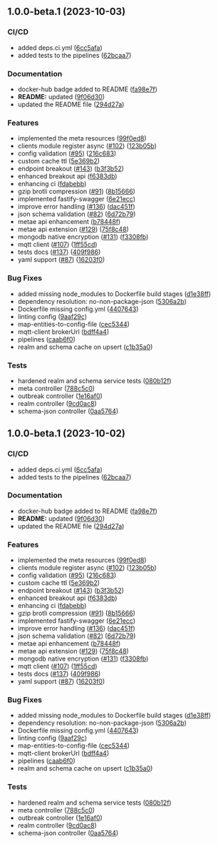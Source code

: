 ## 1.0.0-beta.1 (2023-10-03)


### CI/CD

* added deps.ci.yml ([6cc5afa](https://github.com/ehildt/acap/commit/6cc5afa000fffaae0ebfb6b13fe5ec7ba9a0497f))
* added tests to the pipelines ([62bcaa7](https://github.com/ehildt/acap/commit/62bcaa719f3437561f6f7e9e307739016d28215f))


### Documentation

* docker-hub badge added to README ([fa98e7f](https://github.com/ehildt/acap/commit/fa98e7f97b29e872e4e0a0c4a0bbdb19d85116bb))
* **README:** updated ([9f06d30](https://github.com/ehildt/acap/commit/9f06d3028ea7d943e6a2582498958807578329d9))
* updated the README file ([294d27a](https://github.com/ehildt/acap/commit/294d27a01252541aa094802c45392c93a72ba5c1))


### Features

*  implemented the meta resources ([99f0ed8](https://github.com/ehildt/acap/commit/99f0ed817323eb387cc47cb213d4aa9dfae9203a))
* clients module register async ([#102](https://github.com/ehildt/acap/issues/102)) ([123b05b](https://github.com/ehildt/acap/commit/123b05b5dcf115e3eb4e21b042ecc9cc7e8c40dd))
* config validation ([#95](https://github.com/ehildt/acap/issues/95)) ([216c683](https://github.com/ehildt/acap/commit/216c6830bdee3ac2231c714ee00549d8ecbb2d98))
* custom cache ttl ([5e369b2](https://github.com/ehildt/acap/commit/5e369b2a9fdd38be17aa49e7ed49ef78fa5f5a24))
* endpoint breakout ([#143](https://github.com/ehildt/acap/issues/143)) ([b3f3b52](https://github.com/ehildt/acap/commit/b3f3b52f35099fa24d640129965d95dcef73897e))
* enhanced breakout api ([f6383db](https://github.com/ehildt/acap/commit/f6383db83d8edec8aa1f49712b924b54513d4601))
* enhancing ci ([fdabebb](https://github.com/ehildt/acap/commit/fdabebb6dfc46ed0d853ac9441bff3802d20168e))
* gzip brotli compression ([#91](https://github.com/ehildt/acap/issues/91)) ([8b15666](https://github.com/ehildt/acap/commit/8b156661960f7cfcb61990b7fcae8058956e2a7e))
* implemented fastify-swagger ([6e21ecc](https://github.com/ehildt/acap/commit/6e21ecc227f7e7bfb46627bd95234f888e20d029))
* improve error handling ([#136](https://github.com/ehildt/acap/issues/136)) ([dac451f](https://github.com/ehildt/acap/commit/dac451f47c79b0ab457ee8a9ad38f01ce6bbda16))
* json schema validation ([#82](https://github.com/ehildt/acap/issues/82)) ([6d72b79](https://github.com/ehildt/acap/commit/6d72b79288076baab5e3e1e0d7af268a1d2b0ae7))
* metae api enhancement ([b78448f](https://github.com/ehildt/acap/commit/b78448ff4ef593a26db9b085f038d7a858202464))
* metae api extension ([#129](https://github.com/ehildt/acap/issues/129)) ([75f8c48](https://github.com/ehildt/acap/commit/75f8c489ce1c014c9d89f0aa2a172045458b87e9))
* mongodb native encryption ([#131](https://github.com/ehildt/acap/issues/131)) ([f3308fb](https://github.com/ehildt/acap/commit/f3308fbdde958f5d6dd2a2fd9ef2741637d3a6cd))
* mqtt client ([#107](https://github.com/ehildt/acap/issues/107)) ([1ff55cd](https://github.com/ehildt/acap/commit/1ff55cded6ed5d2724966c06cad72eeffd5cd856))
* tests docs ([#137](https://github.com/ehildt/acap/issues/137)) ([409f986](https://github.com/ehildt/acap/commit/409f986ef1006467fd1a82b3f5224bb4907ed241))
* yaml support ([#87](https://github.com/ehildt/acap/issues/87)) ([16203f0](https://github.com/ehildt/acap/commit/16203f0faf00b3fa647406ab96c556940eacd233))


### Bug Fixes

* added missing node_modules to Dockerfile build stages ([d1e38ff](https://github.com/ehildt/acap/commit/d1e38ffeec0e04b32d0e1bd0a5739a91d68045d6))
* dependency resolution: no-non-package-json ([5306a2b](https://github.com/ehildt/acap/commit/5306a2b05a7066c80913d8ffef767741c2ac768b))
* Dockerfile missing config.yml ([4407643](https://github.com/ehildt/acap/commit/4407643557c2a9bf4f2505fc40e824d07725544d))
* linting config ([9aaf29c](https://github.com/ehildt/acap/commit/9aaf29c01ba6154b8034bf9508aacfc1fb7f288a))
* map-entities-to-config-file ([cec5344](https://github.com/ehildt/acap/commit/cec53447e284d1c5ed42a53df4c9c313e59fcc14))
* mqtt-client brokerUrl ([bdff4a4](https://github.com/ehildt/acap/commit/bdff4a451e1cfed823c191c2758cc1e662acb2b3))
* pipelines ([caab6f0](https://github.com/ehildt/acap/commit/caab6f0526ab4e67380b3ccee0b59abeb74af29a))
* realm and schema cache on upsert ([c1b35a0](https://github.com/ehildt/acap/commit/c1b35a0ad7e60af8e98bdf0a00cb0e6930e901f2))


### Tests

* hardened realm and schema service tests ([080b12f](https://github.com/ehildt/acap/commit/080b12f8aa2a322fc761808f26f839dec47a3617))
* meta controller ([788c5c0](https://github.com/ehildt/acap/commit/788c5c0c6f0152bf75c63982185497d7aec13392))
* outbreak controller ([1e16af0](https://github.com/ehildt/acap/commit/1e16af0785f77f154f34973c8fd4c8bcdafb5b02))
* realm controller ([9cd0ac8](https://github.com/ehildt/acap/commit/9cd0ac8224b8b78a58c5f853b644edf213dd9ce3))
* schema-json controller ([0aa5764](https://github.com/ehildt/acap/commit/0aa57642e6c1f49b3f85ceab7ddf6efaae1140db))

## 1.0.0-beta.1 (2023-10-02)


### CI/CD

* added deps.ci.yml ([6cc5afa](https://github.com/ehildt/acap/commit/6cc5afa000fffaae0ebfb6b13fe5ec7ba9a0497f))
* added tests to the pipelines ([62bcaa7](https://github.com/ehildt/acap/commit/62bcaa719f3437561f6f7e9e307739016d28215f))


### Documentation

* docker-hub badge added to README ([fa98e7f](https://github.com/ehildt/acap/commit/fa98e7f97b29e872e4e0a0c4a0bbdb19d85116bb))
* **README:** updated ([9f06d30](https://github.com/ehildt/acap/commit/9f06d3028ea7d943e6a2582498958807578329d9))
* updated the README file ([294d27a](https://github.com/ehildt/acap/commit/294d27a01252541aa094802c45392c93a72ba5c1))


### Features

*  implemented the meta resources ([99f0ed8](https://github.com/ehildt/acap/commit/99f0ed817323eb387cc47cb213d4aa9dfae9203a))
* clients module register async ([#102](https://github.com/ehildt/acap/issues/102)) ([123b05b](https://github.com/ehildt/acap/commit/123b05b5dcf115e3eb4e21b042ecc9cc7e8c40dd))
* config validation ([#95](https://github.com/ehildt/acap/issues/95)) ([216c683](https://github.com/ehildt/acap/commit/216c6830bdee3ac2231c714ee00549d8ecbb2d98))
* custom cache ttl ([5e369b2](https://github.com/ehildt/acap/commit/5e369b2a9fdd38be17aa49e7ed49ef78fa5f5a24))
* endpoint breakout ([#143](https://github.com/ehildt/acap/issues/143)) ([b3f3b52](https://github.com/ehildt/acap/commit/b3f3b52f35099fa24d640129965d95dcef73897e))
* enhanced breakout api ([f6383db](https://github.com/ehildt/acap/commit/f6383db83d8edec8aa1f49712b924b54513d4601))
* enhancing ci ([fdabebb](https://github.com/ehildt/acap/commit/fdabebb6dfc46ed0d853ac9441bff3802d20168e))
* gzip brotli compression ([#91](https://github.com/ehildt/acap/issues/91)) ([8b15666](https://github.com/ehildt/acap/commit/8b156661960f7cfcb61990b7fcae8058956e2a7e))
* implemented fastify-swagger ([6e21ecc](https://github.com/ehildt/acap/commit/6e21ecc227f7e7bfb46627bd95234f888e20d029))
* improve error handling ([#136](https://github.com/ehildt/acap/issues/136)) ([dac451f](https://github.com/ehildt/acap/commit/dac451f47c79b0ab457ee8a9ad38f01ce6bbda16))
* json schema validation ([#82](https://github.com/ehildt/acap/issues/82)) ([6d72b79](https://github.com/ehildt/acap/commit/6d72b79288076baab5e3e1e0d7af268a1d2b0ae7))
* metae api enhancement ([b78448f](https://github.com/ehildt/acap/commit/b78448ff4ef593a26db9b085f038d7a858202464))
* metae api extension ([#129](https://github.com/ehildt/acap/issues/129)) ([75f8c48](https://github.com/ehildt/acap/commit/75f8c489ce1c014c9d89f0aa2a172045458b87e9))
* mongodb native encryption ([#131](https://github.com/ehildt/acap/issues/131)) ([f3308fb](https://github.com/ehildt/acap/commit/f3308fbdde958f5d6dd2a2fd9ef2741637d3a6cd))
* mqtt client ([#107](https://github.com/ehildt/acap/issues/107)) ([1ff55cd](https://github.com/ehildt/acap/commit/1ff55cded6ed5d2724966c06cad72eeffd5cd856))
* tests docs ([#137](https://github.com/ehildt/acap/issues/137)) ([409f986](https://github.com/ehildt/acap/commit/409f986ef1006467fd1a82b3f5224bb4907ed241))
* yaml support ([#87](https://github.com/ehildt/acap/issues/87)) ([16203f0](https://github.com/ehildt/acap/commit/16203f0faf00b3fa647406ab96c556940eacd233))


### Bug Fixes

* added missing node_modules to Dockerfile build stages ([d1e38ff](https://github.com/ehildt/acap/commit/d1e38ffeec0e04b32d0e1bd0a5739a91d68045d6))
* dependency resolution: no-non-package-json ([5306a2b](https://github.com/ehildt/acap/commit/5306a2b05a7066c80913d8ffef767741c2ac768b))
* Dockerfile missing config.yml ([4407643](https://github.com/ehildt/acap/commit/4407643557c2a9bf4f2505fc40e824d07725544d))
* linting config ([9aaf29c](https://github.com/ehildt/acap/commit/9aaf29c01ba6154b8034bf9508aacfc1fb7f288a))
* map-entities-to-config-file ([cec5344](https://github.com/ehildt/acap/commit/cec53447e284d1c5ed42a53df4c9c313e59fcc14))
* mqtt-client brokerUrl ([bdff4a4](https://github.com/ehildt/acap/commit/bdff4a451e1cfed823c191c2758cc1e662acb2b3))
* pipelines ([caab6f0](https://github.com/ehildt/acap/commit/caab6f0526ab4e67380b3ccee0b59abeb74af29a))
* realm and schema cache on upsert ([c1b35a0](https://github.com/ehildt/acap/commit/c1b35a0ad7e60af8e98bdf0a00cb0e6930e901f2))


### Tests

* hardened realm and schema service tests ([080b12f](https://github.com/ehildt/acap/commit/080b12f8aa2a322fc761808f26f839dec47a3617))
* meta controller ([788c5c0](https://github.com/ehildt/acap/commit/788c5c0c6f0152bf75c63982185497d7aec13392))
* outbreak controller ([1e16af0](https://github.com/ehildt/acap/commit/1e16af0785f77f154f34973c8fd4c8bcdafb5b02))
* realm controller ([9cd0ac8](https://github.com/ehildt/acap/commit/9cd0ac8224b8b78a58c5f853b644edf213dd9ce3))
* schema-json controller ([0aa5764](https://github.com/ehildt/acap/commit/0aa57642e6c1f49b3f85ceab7ddf6efaae1140db))
